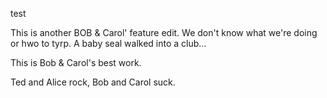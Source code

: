 test

This is another BOB & Carol' feature edit. We don't know what we're doing or hwo to tyrp.
A baby seal walked into a club...

This is Bob & Carol's best work.


Ted and Alice rock, Bob and Carol suck. 

